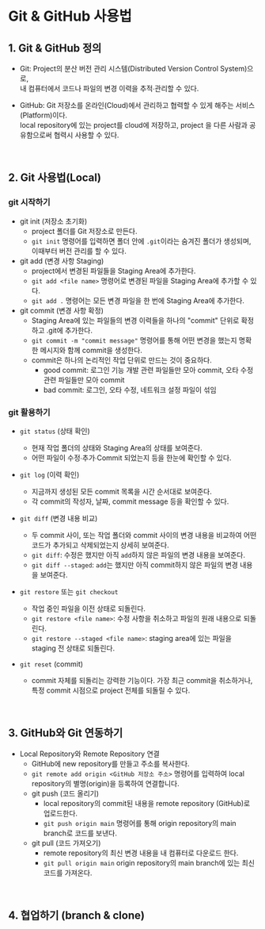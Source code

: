 # Git & GitHub 사용법

## 1. Git & GitHub 정의

- Git: Project의 분산 버전 관리 시스템(Distributed Version Control System)으로,<br>
  내 컴퓨터에서 코드나 파일의 변경 이력을 추적∙관리할 수 있다.

- GitHub: Git 저장소를 온라인(Cloud)에서 관리하고 협력할 수 있게 해주는 서비스(Platform)이다.<br>
  local repository에 있는 project를 cloud에 저장하고, project 을 다른 사람과 공유함으로써 협력시 사용할 수 있다.

<br>

## 2. Git 사용법(Local)

### git 시작하기

- git init (저장소 초기화)
  - project 폴더를 Git 저장소로 만든다.
  - `git init` 명령어를 입력하면 폴더 안에 `.git`이라는 숨겨진 폴더가 생성되며, 이때부터 버전 관리를 할 수 있다.
- git add (변경 사항 Staging)
  - project에서 변경된 파일들을 Staging Area에 추가한다.
  - `git add <file name>` 명령어로 변경된 파일을 Staging Area에 추가할 수 있다.
  - `git add .` 명령어는 모든 변경 파일을 한 번에 Staging Area에 추가한다.
- git commit (변경 사항 확정)
  - Staging Area에 있는 파일들의 변경 이력들을 하나의 "commit" 단위로 확정하고 .git에 추가한다.
  - `git commit -m "commit message"` 명령어를 통해 어떤 변경을 했는지 명확한 메시지와 함께 commit을 생성한다.
  - commit은 하나의 논리적인 작업 단위로 만드는 것이 중요하다.
    - good commit: 로그인 기능 개발 관련 파일들만 모아 commit, 오타 수정 관련 파일들만 모아 commit
    - bad commit: 로그인, 오타 수정, 네트워크 설정 파일이 섞임

### git 활용하기

- `git status` (상태 확인)

  - 현재 작업 폴더의 상태와 Staging Area의 상태를 보여준다.
  - 어떤 파일이 수정∙추가∙Commit 되었는지 등을 한눈에 확인할 수 있다.

- `git log` (이력 확인)
  - 지금까지 생성된 모든 commit 목록을 시간 순서대로 보여준다.
  - 각 commit의 작성자, 날짜, commit message 등을 확인할 수 있다.
- `git diff` (변경 내용 비교)
  - 두 commit 사이, 또는 작업 폴더와 commit 사이의 변경 내용을 비교하여 어떤 코드가 추가되고 삭제되었는지 상세히 보여준다.
  - `git diff`: 수정은 했지만 아직 `add`하지 않은 파일의 변경 내용을 보여준다.
  - `git diff --staged`: `add`는 했지만 아직 commit하지 않은 파일의 변경 내용을 보여준다.
- `git restore` 또는 `git checkout`
  - 작업 중인 파일을 이전 상태로 되돌린다.
  - `git restore <file name>`: 수정 사항을 취소하고 파일의 원래 내용으로 되돌린다.
  - `git restore --staged <file name>`: staging area에 있는 파일을 staging 전 상태로 되돌린다.
- `git reset` (commit)
  - commit 자체를 되돌리는 강력한 기능이다. 가장 최근 commit을 취소하거나, 특정 commit 시점으로 project 전체를 되돌릴 수 있다.

<br>

## 3. GitHub와 Git 연동하기

- Local Repository와 Remote Repository 연결
  - GitHub에 new repository를 만들고 주소를 복사한다.
  - `git remote add origin <GitHub 저장소 주소>` 명령어를 입력하여 local repository의 별명(origin)을 등록하여 연결합니다.
  - git push (코드 올리기)
    - local repository의 commit된 내용을 remote repository (GitHub)로 업로드한다.
    - `git push origin main` 명령어를 통해 origin repository의 main branch로 코드를 보낸다.
  - git pull (코드 가져오기)
    - remote repository의 최신 변경 내용을 내 컴퓨터로 다운로드 한다.
    - `git pull origin main` origin repository의 main branch에 있는 최신 코드를 가져온다.

<br>

## 4. 협업하기 (branch & clone)
